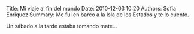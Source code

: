Title: Mi viaje al fin del mundo
Date: 2010-12-03 10:20
Authors: Sofia Enriquez
Summary: Me fui en barco a la Isla de los Estados y te lo cuento.

Un sábado a la tarde estaba tomando mate...

